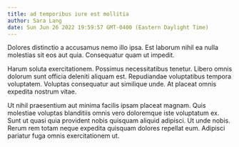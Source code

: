 ```yaml
---
title: ad temporibus iure est mollitia
author: Sara Lang
date: Sun Jun 26 2022 19:59:57 GMT-0400 (Eastern Daylight Time)
---
```

Dolores distinctio a accusamus nemo illo ipsa. Est laborum nihil ea nulla molestias sit eos aut quia. Consequatur quam ut impedit.

 Harum soluta exercitationem. Possimus necessitatibus tenetur. Libero omnis dolorum sunt officia deleniti aliquam est. Repudiandae voluptatibus tempora voluptatem. Voluptas consequatur aut similique unde. At placeat omnis expedita nostrum vitae.

 Ut nihil praesentium aut minima facilis ipsam placeat magnam. Quis molestiae voluptas blanditiis omnis vero doloremque iste voluptatum ex. Sunt ut quasi quia provident nobis quisquam aliquid adipisci. Ut unde nobis. Rerum rem totam neque expedita quisquam dolores repellat eum. Adipisci pariatur fuga omnis exercitationem ut.